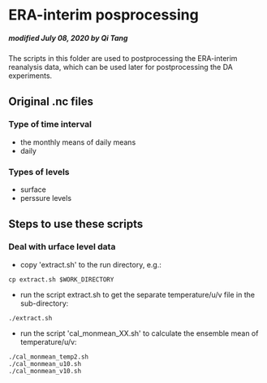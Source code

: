 # ERA-interim posprocessing

##### modified July 08, 2020 by Qi Tang

The scripts in this folder are used to postprocessing the ERA-interim reanalysis data, which can be used later for postprocessing the DA experiments.

## Original .nc files

### Type of time interval

* the monthly means of daily means
* daily

### Types of levels

* surface
* perssure levels


## Steps to use these scripts

### Deal with urface level data

* copy 'extract.sh' to the run directory, e.g.:

```
cp extract.sh $WORK_DIRECTORY
```
* run the script extract.sh to get the separate temperature/u/v file in the sub-directory:

```
./extract.sh
```

* run the script 'cal_monmean_XX.sh' to calculate the ensemble mean of temperature/u/v:

```
./cal_monmean_temp2.sh
./cal_monmean_u10.sh
./cal_monmean_v10.sh
```

